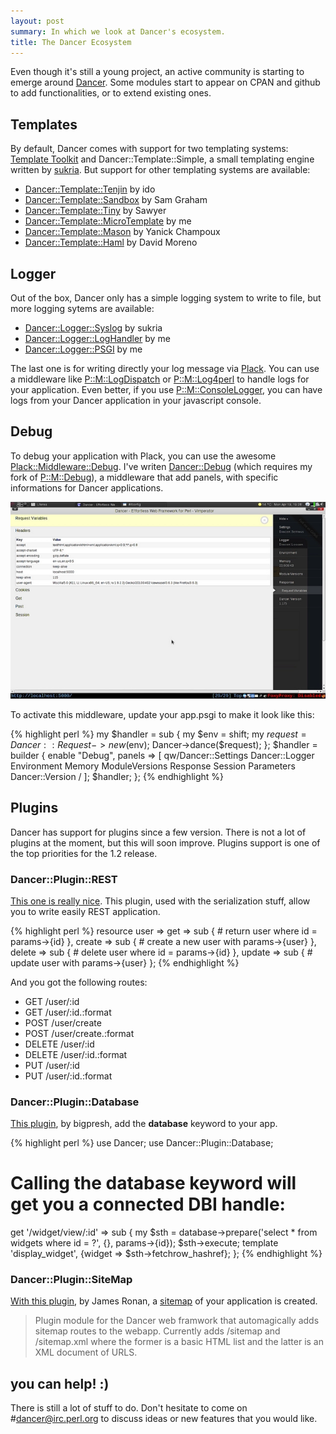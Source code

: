 ```yaml
---
layout: post
summary: In which we look at Dancer's ecosystem.
title: The Dancer Ecosystem
---
```


Even though it's still a young project, an active community is starting to emerge around <a href="http://search.cpan.org/perldoc?Dancer">Dancer</a>. Some modules start to appear on CPAN and github to add functionalities, or to extend existing ones.

## Templates

By default, Dancer comes with support for two templating systems: <a href="http://search.cpan.org/dist/Template-Toolkit/">Template Toolkit</a> and Dancer::Template::Simple, a small templating engine written by <a href="http://www.sukria.net/">sukria</a>. But support for other templating systems are available:


 * <a href="http://search.cpan.org/perldoc?Dancer::Template::Tenjin">Dancer::Template::Tenjin</a> by ido
 * <a href="http://search.cpan.org/perldoc?Dancer::Template::Sandbox">Dancer::Template::Sandbox</a> by Sam Graham
 * <a href="http://search.cpan.org/perldoc?Dancer::Template::Tiny">Dancer::Template::Tiny</a> by Sawyer
 * <a href="http://search.cpan.org/perldoc?Dancer::Template::MicroTemplate">Dancer::Template::MicroTemplate</a> by me
 * <a href="http://search.cpan.org/perldoc?Dancer::Template::Mason">Dancer::Template::Mason</a> by Yanick Champoux
 * <a href="http://search.cpan.org/perldoc?Dancer::Template::Haml">Dancer::Template::Haml</a> by David Moreno

## Logger

Out of the box, Dancer only has a simple logging system to write to file, but more logging sytems are available:

<ul>
<li><a href="http://search.cpan.org/perldoc?Dancer::Logger::Syslog">Dancer::Logger::Syslog</a> by sukria</li>
<li><a href="http://search.cpan.org/perldoc?Dancer::Logger::LogHandler">Dancer::Logger::LogHandler</a> by me</li>
<li><a href="http://git.lumberjaph.net/p5-dancer-logger-psgi.git/">Dancer::Logger::PSGI</a> by me</li>
</ul>

The last one is for writing directly your log message via <a href="http://search.cpan.org/perldoc?Plack">Plack</a>. You can use a middleware like <a href="http://search.cpan.org/~miyagawa/Plack-0.9932/lib/Plack/Middleware/LogDispatch.pm">P::M::LogDispatch</a> or <a href="http://search.cpan.org/~miyagawa/Plack-0.9932/lib/Plack/Middleware/Log4perl.pm">P::M::Log4perl</a> to handle logs for your application. Even better, if you use <a href="http://github.com/miyagawa/Plack-Middleware-ConsoleLogger">P::M::ConsoleLogger</a>, you can have logs from your Dancer application in your javascript console.

## Debug

To debug your application with Plack, you can use the awesome <a href="http://search.cpan.org/perldoc?Plack::Middleware::Debug">Plack::Middleware::Debug</a>. I've writen <a href="http://git.lumberjaph.net/p5-dancer-debug.git/">Dancer::Debug</a> (which requires my fork of <a href="http://github.com/franckcuny/Plack-Middleware-Debug">P::M::Debug</a>), a middleware that add panels, with specific informations for Dancer applications.

<img src="/static/imgs/4535496880_37e5e68a57_z.webp" alt="Dancer::Debug middleware" />

To activate this middleware, update your app.psgi to make it look like this:

{% highlight perl %}
my $handler = sub {
    my $env     = shift;
    my $request = Dancer::Request->new($env);
    Dancer->dance($request);
};
$handler = builder {
    enable "Debug", panels => [
        qw/Dancer::Settings Dancer::Logger Environment Memory
            ModuleVersions Response Session Parameters Dancer::Version /
    ];
    $handler;
};
{% endhighlight %}

## Plugins

Dancer has support for plugins since a few version. There is not a lot of plugins at the moment, but this will soon improve. Plugins support is one of the top priorities for the 1.2 release.

### Dancer::Plugin::REST

<a href="http://github.com/sukria/Dancer-Plugin-REST">This one is really nice</a>. This plugin, used with the serialization stuff, allow you to write easily REST application.

{% highlight perl %}
resource user => get => sub {    # return user where id = params->{id} },
    create => sub {              # create a new user with params->{user} },
    delete => sub {          # delete user where id = params->{id} },
    update => sub {      # update user with params->{user} };
{% endhighlight %}

And you got the following routes:

 * GET /user/:id
 * GET /user/:id.:format
 * POST /user/create
 * POST /user/create.:format
 * DELETE /user/:id
 * DELETE /user/:id.:format
 * PUT /user/:id
 * PUT /user/:id.:format

### Dancer::Plugin::Database

<a href="http://github.com/bigpresh/Dancer-Plugin-Database">This plugin</a>, by bigpresh, add the <strong>database</strong> keyword to your app.

{% highlight perl %}
use Dancer;
use Dancer::Plugin::Database;

# Calling the database keyword will get you a connected DBI handle:
get '/widget/view/:id' => sub {
    my $sth = database->prepare('select * from widgets where id = ?',
        {}, params->{id});
    $sth->execute;
    template 'display_widget', {widget => $sth->fetchrow_hashref};
};
{% endhighlight %}

### Dancer::Plugin::SiteMap

<a href="http://search.cpan.org/perldoc?Dancer::Plugin::SiteMap">With this plugin</a>, by James Ronan, a <a href="http://en.wikipedia.org/wiki/Sitemap">sitemap</a> of your application is created.

<blockquote>Plugin module for the Dancer web framwork that automagically adds sitemap routes to the webapp. Currently adds /sitemap and /sitemap.xml where the former is a basic HTML list and the latter is an XML document of URLS.</blockquote>

## you can help! :)

There is still a lot of stuff to do. Don't hesitate to come on #dancer@irc.perl.org to discuss ideas or new features that you would like.
